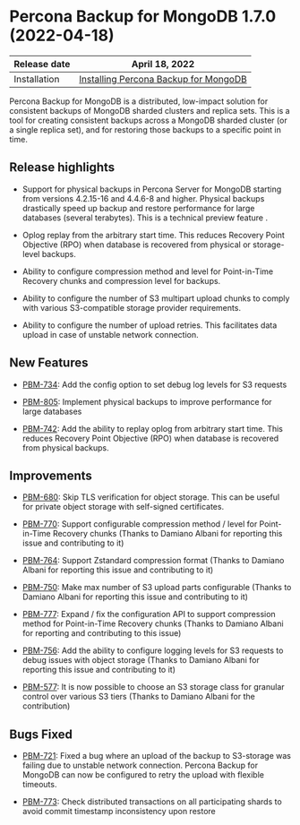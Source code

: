 # Percona Backup for MongoDB 1.7.0 (2022-04-18)

| Release date | April 18, 2022  |
|------------- | ---------------|
| Installation | [Installing Percona Backup for MongoDB](../installation.md) |


Percona Backup for MongoDB is a distributed, low-impact solution for consistent backups of MongoDB sharded clusters and replica sets. This is a tool for creating consistent backups across a MongoDB sharded cluster (or a single replica set), and for restoring those backups to a specific point in time.

## Release highlights

* Support for physical backups in Percona Server for MongoDB starting from versions 4.2.15-16 and 4.4.6-8 and higher. Physical backups drastically speed up backup and restore performance for large databases (several terabytes). This is a technical preview feature .

* Oplog replay from the arbitrary start time. This reduces Recovery Point Objective (RPO) when database is recovered from physical or storage-level backups.

* Ability to configure compression method and level for Point-in-Time Recovery chunks and compression level for backups.

* Ability to configure the number of S3 multipart upload chunks to comply with various S3-compatible storage provider requirements.

* Ability to configure the number of upload retries. This facilitates data upload in case of unstable network connection.

## New Features

* [PBM-734](https://jira.percona.com/browse/PBM-734): Add the config option to set debug log levels for S3  requests

* [PBM-805](https://jira.percona.com/browse/PBM-805): Implement physical backups to improve performance for large databases

* [PBM-742](https://jira.percona.com/browse/PBM-742): Add the ability to replay oplog from arbitrary start time. This reduces Recovery Point Objective (RPO) when database is recovered from physical backups.

## Improvements

* [PBM-680](https://jira.percona.com/browse/PBM-680): Skip TLS verification for object storage. This can be useful for private object storage with self-signed certificates.

* [PBM-770](https://jira.percona.com/browse/PBM-770): Support configurable compression method / level for Point-in-Time Recovery chunks (Thanks to Damiano Albani for reporting this issue and contributing to it)

* [PBM-764](https://jira.percona.com/browse/PBM-764): Support Zstandard compression format (Thanks to Damiano Albani for reporting this issue and contributing to it)

* [PBM-750](https://jira.percona.com/browse/PBM-750): Make max number of S3 upload parts configurable (Thanks to Damiano Albani for reporting this issue and contributing to it)

* [PBM-777](https://jira.percona.com/browse/PBM-777): Expand / fix the configuration API to support compression method for Point-in-Time Recovery chunks (Thanks to Damiano Albani for reporting and contributing to this issue)

* [PBM-756](https://jira.percona.com/browse/PBM-756): Add the ability to configure logging levels for S3 requests to debug issues with object storage (Thanks to Damiano Albani for reporting this issue and contributing to it)

* [PBM-577](https://jira.percona.com/browse/PBM-577): It is now possible to choose an S3 storage class for granular control over various S3 tiers (Thanks to Damiano Albani for the contribution)

## Bugs Fixed

* [PBM-721](https://jira.percona.com/browse/PBM-721): Fixed a bug where an upload of the backup to S3-storage was failing due to unstable network connection. Percona Backup for MongoDB can now be configured to retry the upload with flexible timeouts.

* [PBM-773](https://jira.percona.com/browse/PBM-773): Check distributed transactions on all participating shards to avoid commit timestamp inconsistency upon restore
